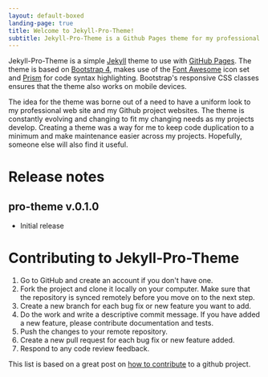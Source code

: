 ```yaml
---
layout: default-boxed
landing-page: true
title: Welcome to Jekyll-Pro-Theme!
subtitle: Jekyll-Pro-Theme is a Github Pages theme for my professional and project websites
---
```


Jekyll-Pro-Theme is a simple [Jekyll](https://jekyllrb.com/) theme to use with [GitHub Pages](https://pages.github.com). The theme is based on [Bootstrap 4](https://getbootstrap.com/), makes use of the [Font Awesome](https://fontawesome.com/) icon set and [Prism](https://prismjs.com/) for code syntax highlighting. Bootstrap's responsive CSS classes ensures that the theme also works on mobile devices.

The idea for the theme was borne out of a need to have a uniform look to my professional web site and my Github project websites. The theme is constantly evolving and changing to fit my changing needs as my projects develop. Creating a theme was a way for me to keep code duplication to a minimum and make maintenance easier across my projects. Hopefully, someone else will also find it useful.

# Release notes
## pro-theme v.0.1.0
* Initial release

# Contributing to Jekyll-Pro-Theme
1. Go to GitHub and create an account if you don't have one.
2. Fork the project and clone it locally on your computer. Make sure that the repository is synced remotely before you move on to the next step.
3. Create a new branch for each bug fix or new feature you want to add.
4. Do the work and write a descriptive commit message. If you have added a new feature, please contribute documentation and tests. 
5. Push the changes to your remote repository.
6. Create a new pull request for each bug fix or new feature added.
7. Respond to any code review feedback.


This list is based on a great post on [how to contribute](https://akrabat.com/the-beginners-guide-to-contributing-to-a-github-project/) to a github project. 
